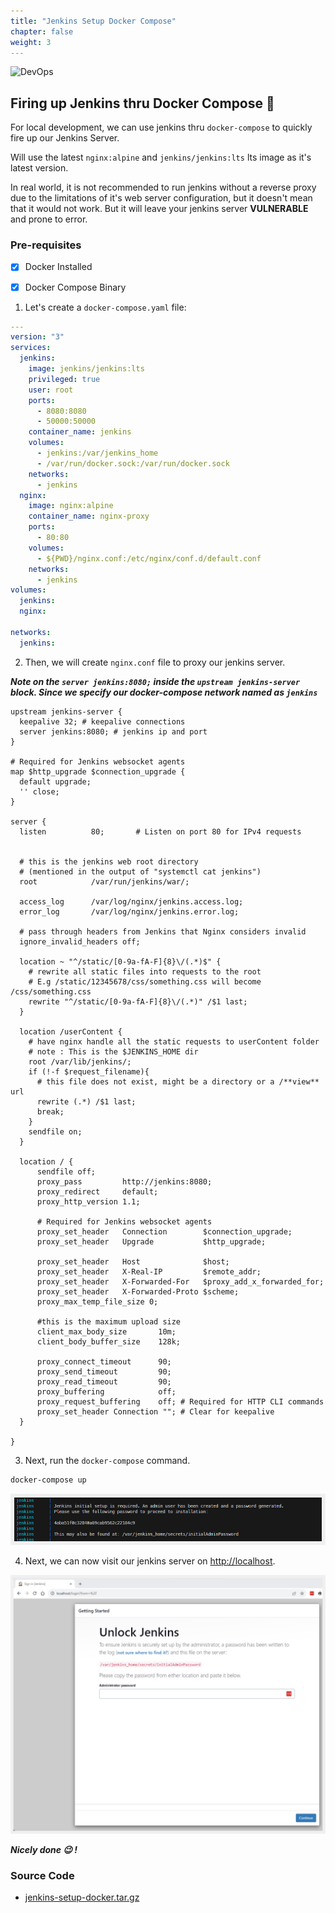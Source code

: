 ```yaml
---
title: "Jenkins Setup Docker Compose"
chapter: false
weight: 3
---
```


![DevOps](https://www.jenkins.io/images/logos/actor/256.png)

## Firing up Jenkins thru Docker Compose 🚀

For local development, we can use jenkins thru `docker-compose` to quickly fire up our Jenkins Server.

Will use the latest `nginx:alpine` and `jenkins/jenkins:lts` lts image as it's latest version.

In real world, it is not recommended to run jenkins without a reverse proxy due to the limitations of it's web server configuration, but it doesn't mean that it would not work. But it will leave your jenkins server **VULNERABLE** and prone to error.

### Pre-requisites

- [x] Docker Installed
- [x] Docker Compose Binary


1. Let's create a `docker-compose.yaml` file:

```yaml
---
version: "3"
services:
  jenkins:
    image: jenkins/jenkins:lts
    privileged: true
    user: root
    ports:
      - 8080:8080
      - 50000:50000
    container_name: jenkins
    volumes:
      - jenkins:/var/jenkins_home
      - /var/run/docker.sock:/var/run/docker.sock
    networks:
      - jenkins
  nginx:
    image: nginx:alpine
    container_name: nginx-proxy
    ports:
      - 80:80
    volumes:
      - ${PWD}/nginx.conf:/etc/nginx/conf.d/default.conf
    networks:
      - jenkins
volumes:
  jenkins:
  nginx:

networks:
  jenkins:
```

2. Then, we will create `nginx.conf` file to proxy our jenkins server.

**_Note on the `server jenkins:8080;` inside the `upstream jenkins-server` block. Since we specify our docker-compose network named as `jenkins`_**

```
upstream jenkins-server {
  keepalive 32; # keepalive connections
  server jenkins:8080; # jenkins ip and port
}

# Required for Jenkins websocket agents
map $http_upgrade $connection_upgrade {
  default upgrade;
  '' close;
}

server {
  listen          80;       # Listen on port 80 for IPv4 requests


  # this is the jenkins web root directory
  # (mentioned in the output of "systemctl cat jenkins")
  root            /var/run/jenkins/war/;

  access_log      /var/log/nginx/jenkins.access.log;
  error_log       /var/log/nginx/jenkins.error.log;

  # pass through headers from Jenkins that Nginx considers invalid
  ignore_invalid_headers off;

  location ~ "^/static/[0-9a-fA-F]{8}\/(.*)$" {
    # rewrite all static files into requests to the root
    # E.g /static/12345678/css/something.css will become /css/something.css
    rewrite "^/static/[0-9a-fA-F]{8}\/(.*)" /$1 last;
  }

  location /userContent {
    # have nginx handle all the static requests to userContent folder
    # note : This is the $JENKINS_HOME dir
    root /var/lib/jenkins/;
    if (!-f $request_filename){
      # this file does not exist, might be a directory or a /**view** url
      rewrite (.*) /$1 last;
      break;
    }
    sendfile on;
  }

  location / {
      sendfile off;
      proxy_pass         http://jenkins:8080;
      proxy_redirect     default;
      proxy_http_version 1.1;

      # Required for Jenkins websocket agents
      proxy_set_header   Connection        $connection_upgrade;
      proxy_set_header   Upgrade           $http_upgrade;

      proxy_set_header   Host              $host;
      proxy_set_header   X-Real-IP         $remote_addr;
      proxy_set_header   X-Forwarded-For   $proxy_add_x_forwarded_for;
      proxy_set_header   X-Forwarded-Proto $scheme;
      proxy_max_temp_file_size 0;

      #this is the maximum upload size
      client_max_body_size       10m;
      client_body_buffer_size    128k;

      proxy_connect_timeout      90;
      proxy_send_timeout         90;
      proxy_read_timeout         90;
      proxy_buffering            off;
      proxy_request_buffering    off; # Required for HTTP CLI commands
      proxy_set_header Connection ""; # Clear for keepalive
  }

}
```

3. Next, run the `docker-compose` command.

```bash
docker-compose up
```

![Jenkins password](/images/jenkins-generated-password.png?width=250pc)

4. Next, we can now visit our jenkins server on [http://localhost](http://localhost).

![Jenkins Server](/images/jenkins-server-up-and-running-on-docker-compose.png?width=150pc)

***Nicely done 😉 !***

### Source Code

- [jenkins-setup-docker.tar.gz](/src/cicd/jenkins/jenkins-setup-docker.tar.gz)

